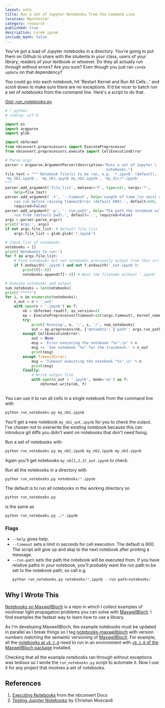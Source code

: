 ```yaml
---
layout: note
title: Run a Set of Jupyter Notebooks from the Command Line
location: Manchester
category: research
published: true
description: Lorem ipsum
include_math: false
---
```


You've got a load of Jupyter notebooks in a directory. You're going to put them
on Github to share with the students in your class, users of your library,
readers of your textbook or whoever. Do they all actually run through without
errors? Are you sure? Even though you just ran `conda update` on that
dependency?

You could go into each notebook, hit 'Restart Kernel and Run All Cells…' and
scroll down to make sure there are no exceptions. It'd be nicer to batch
run a set of notebooks from the command line. Here's a script to do that.

<aside><a href="https://gist.github.com/tpogden/ec79f2ebe2baf45655445b575dc7f540">Gist: run_notebooks.py</a></aside>

```py
# ! python
# coding: utf-8

import os
import argparse
import glob

import nbformat
from nbconvert.preprocessors import ExecutePreprocessor
from nbconvert.preprocessors.execute import CellExecutionError

# Parse args
parser = argparse.ArgumentParser(description="Runs a set of Jupyter \
                                              notebooks.")
file_text = """ Notebook file(s) to be run, e.g. '*.ipynb' (default),
'my_nb1.ipynb', 'my_nb1.ipynb my_nb2.ipynb', 'my_dir/*.ipynb'
"""
parser.add_argument('file_list', metavar='F', type=str, nargs='*', 
    help=file_text)
parser.add_argument('-t', '--timeout', help='Length of time (in secs) a cell \
    can run before raising TimeoutError (default 600).', default=600, 
    required=False)
parser.add_argument('-p', '--run-path', help='The path the notebook will be \
    run from (default pwd).', default='.', required=False)
args = parser.parse_args()
print('Args:', args)
if not args.file_list: # Default file_list
    args.file_list = glob.glob('*.ipynb')

# Check list of notebooks
notebooks = []
print('Notebooks to run:')
for f in args.file_list:
    # Find notebooks but not notebooks previously output from this script
    if f.endswith('.ipynb') and not f.endswith('_out.ipynb'):
        print(f[:-6])
        notebooks.append(f[:-6]) # Want the filename without '.ipynb'

# Execute notebooks and output
num_notebooks = len(notebooks)
print('*****')
for i, n in enumerate(notebooks):
    n_out = n + '_out'
    with open(n + '.ipynb') as f:
        nb = nbformat.read(f, as_version=4)
        ep = ExecutePreprocessor(timeout=int(args.timeout), kernel_name='python3')
        try:
            print('Running', n, ':', i, '/', num_notebooks)
            out = ep.preprocess(nb, {'metadata': {'path': args.run_path}})
        except CellExecutionError:
            out = None
            msg = 'Error executing the notebook "%s".\n' % n
            msg += 'See notebook "%s" for the traceback.' % n_out
            print(msg)
        except TimeoutError:
            msg = 'Timeout executing the notebook "%s".\n' % n
            print(msg)
        finally:
            # Write output file
            with open(n_out + '.ipynb', mode='wt') as f:
                nbformat.write(nb, f)
                
```

You can use it to run all cells in a single notebook from the command line with
```py
python run_notebooks.py my_nb1.ipynb
```
You'll get a new notebook `my_nb1_out.ipynb` for you to check the output.
I've chosen not to overwrite the existing notebook because this can introduce
git diffs you didn't want on notebooks that don't need fixing.


Run a set of notebooks with
```py
python run_notebooks.py my_nb1.ipynb my_nb2.ipynb my_nb3.ipynb
```

Again you'll get notebooks `my_nb[1,2,3]_out.ipynb` to check.


Run all the notebooks in a directory with
```py
python run_notebooks.py notebooks/*.ipynb
```

The default is to run all notebooks in the working directory so 
```py
python run_notebooks.py 
```
is the same as 
```py
python run_notebooks.py ./*.ipynb
```

### Flags

- `--help` gives help.
- `--timeout` sets a limit in seconds for cell execution. The default is 600.
  The script will give up and skip to the next notebook after printing a
  message.
- `--run-path` sets the path the notebook will be executed from. If you have
  relative paths in your notebook, you'll probably want the run path to be set
  to the notebook path, so call e.g.
  ```py
  python run_notebooks.py notebooks/*.ipynb --run-path=notebooks/
  ```


## Why I Wrote This

[Notebooks on MaxwellBloch][nbmb] is a repo in which I collect examples of 
nonlinear light propagation problems you can solve with [MaxwellBloch][mb]. I 
find examples the fastest way to learn how to use a library.

As I'm developing MaxwellBloch, the example notebooks must be updated in
parallel as I break things so I tag [notebooks-maxwellbloch][nbmb] with version
numbers matching the semantic versioning of [MaxwellBloch][mb]. For example, all
the [notebooks at `v0.2.0`][nbmb-020] need to run in an environment with
[`v0.2.0` of the MaxwellBloch package][mb-020] installed.

Checking that all the example notebooks ran through without exceptions was 
tedious so I wrote the `run_notebooks.py` script to automate it. Now I 
use it for any project that involves a set of notebooks.

## References

1. [Executing Notebooks](https://nbconvert.readthedocs.io/en/latest/execute_api.html#executing-notebooks-using-the-python-api-interface) from the nbconvert Docs
2. [Testing Jupyter Notebooks](http://www.christianmoscardi.com/blog/2016/01/20/jupyter-testing.html) by Christian Moscardi

[nbmb]: https://github.com/tpogden/notebooks-maxwellbloch
[mb]: https://github.com/tpogden/maxwellbloch


[nbmb-020]: https://github.com/tpogden/notebooks-maxwellbloch/releases/tag/v0.2.0
[mb-020]: https://github.com/tpogden/maxwellbloch/releases/tag/v0.2.0

